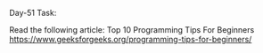 
Day-51 Task:

Read the following article: Top 10 Programming Tips For Beginners
https://www.geeksforgeeks.org/programming-tips-for-beginners/
